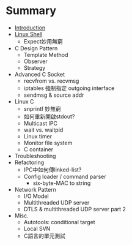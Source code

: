# Summary

* [Introduction](README.md)
* [Linux Shell](linux_shell.md)
   * Expect妙用無窮
* C Design Pattern 
   * Template Method
   * Observer
   * Strategy
* Advanced C Socket
   * recvfrom vs. recvmsg
   * iptables 強制指定 outgoing interface
   * sendmsg & source addr
* Linux C
   * snprintf 妙無窮
   * 如何重新開啟stdout?
   * Multicast IPC
   * wait vs. waitpid
   * Linux timer
   * Monitor file system
   * C container
* Troubleshooting
* Refactoring
   * IPC中如何傳linked-list?
   * Config loader / command parser
       * six-byte-MAC to string
* Network Pattern
   * I/O Model
   * Multithreaded UDP server
   * DTLS & multithreaded UDP server part 2
* Misc.
   * Autotools: conditional target
   * Local SVN
   * C語言的單元測試

